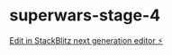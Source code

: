 # superwars-stage-4

[Edit in StackBlitz next generation editor ⚡️](https://stackblitz.com/~/github.com/bindhushree05/superwars-stage-4)